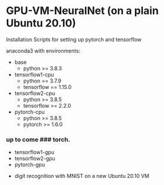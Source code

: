 # GPU-VM-NeuralNet (on a plain Ubuntu 20.10)
Installation Scripts for setting up pytorch and tensorflow 


anaconda3 with environments:

-  base
   -  python >= 3.8.3
-  tensorflow1-cpu
    -  python == 3.7.9
    -  tensorflow == 1.15.0
-  tensorflow2-cpu
    -  python >= 3.8.5
    -  tensorflow >= 2.2.0
-  pytorch-cpu
    - python >= 3.8.5
    - pytorch >= 1.6.0
    
### up to come ### torch.
-  tensorflow1-gpu
-  tensorflow2-gpu
-  pytorch-gpu

+ digit recognition with MNIST on a new Ubuntu 20.10 VM
